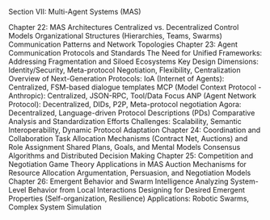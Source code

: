 Section VII: Multi-Agent Systems (MAS)

Chapter 22: MAS Architectures
Centralized vs. Decentralized Control Models
Organizational Structures (Hierarchies, Teams, Swarms)
Communication Patterns and Network Topologies
Chapter 23: Agent Communication Protocols and Standards
The Need for Unified Frameworks: Addressing Fragmentation and Siloed Ecosystems
Key Design Dimensions: Identity/Security, Meta-protocol Negotiation, Flexibility, Centralization
Overview of Next-Generation Protocols:
IoA (Internet of Agents): Centralized, FSM-based dialogue templates
MCP (Model Context Protocol - Anthropic): Centralized, JSON-RPC, Tool/Data Focus
ANP (Agent Network Protocol): Decentralized, DIDs, P2P, Meta-protocol negotiation
Agora: Decentralized, Language-driven Protocol Descriptions (PDs)
Comparative Analysis and Standardization Efforts
Challenges: Scalability, Semantic Interoperability, Dynamic Protocol Adaptation
Chapter 24: Coordination and Collaboration
Task Allocation Mechanisms (Contract Net, Auctions) and Role Assignment
Shared Plans, Goals, and Mental Models
Consensus Algorithms and Distributed Decision Making
Chapter 25: Competition and Negotiation
Game Theory Applications in MAS
Auction Mechanisms for Resource Allocation
Argumentation, Persuasion, and Negotiation Models
Chapter 26: Emergent Behavior and Swarm Intelligence
Analyzing System-Level Behavior from Local Interactions
Designing for Desired Emergent Properties (Self-organization, Resilience)
Applications: Robotic Swarms, Complex System Simulation
